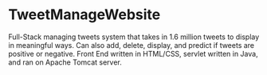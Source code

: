 # TweetManageWebsite
Full-Stack managing tweets system that takes in 1.6 million tweets to display in meaningful ways. Can also add, delete, display, and predict if tweets are positive or negative. Front End written in HTML/CSS, servlet written in Java, and ran on Apache Tomcat server.
